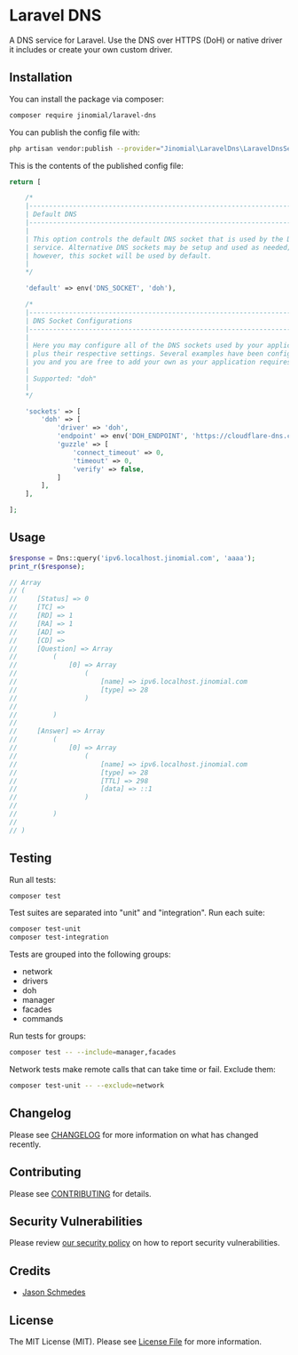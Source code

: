 # Laravel DNS

A DNS service for Laravel. Use the DNS over HTTPS (DoH) or native driver it includes or create your own custom driver.

## Installation

You can install the package via composer:

```bash
composer require jinomial/laravel-dns
```

You can publish the config file with:
```bash
php artisan vendor:publish --provider="Jinomial\LaravelDns\LaravelDnsServiceProvider" --tag="laravel-dns-config"
```

This is the contents of the published config file:

```php
return [

    /*
    |--------------------------------------------------------------------------
    | Default DNS
    |--------------------------------------------------------------------------
    |
    | This option controls the default DNS socket that is used by the DNS
    | service. Alternative DNS sockets may be setup and used as needed;
    | however, this socket will be used by default.
    |
    */

    'default' => env('DNS_SOCKET', 'doh'),

    /*
    |--------------------------------------------------------------------------
    | DNS Socket Configurations
    |--------------------------------------------------------------------------
    |
    | Here you may configure all of the DNS sockets used by your application
    | plus their respective settings. Several examples have been configured for
    | you and you are free to add your own as your application requires.
    |
    | Supported: "doh"
    |
    */

    'sockets' => [
        'doh' => [
            'driver' => 'doh',
            'endpoint' => env('DOH_ENDPOINT', 'https://cloudflare-dns.com/dns-query'),
            'guzzle' => [
                'connect_timeout' => 0,
                'timeout' => 0,
                'verify' => false,
            ]
        ],
    ],

];

```

## Usage

```php
$response = Dns::query('ipv6.localhost.jinomial.com', 'aaaa');
print_r($response);

// Array
// (
//     [Status] => 0
//     [TC] =>
//     [RD] => 1
//     [RA] => 1
//     [AD] =>
//     [CD] =>
//     [Question] => Array
//         (
//             [0] => Array
//                 (
//                     [name] => ipv6.localhost.jinomial.com
//                     [type] => 28
//                 )
//
//         )
//
//     [Answer] => Array
//         (
//             [0] => Array
//                 (
//                     [name] => ipv6.localhost.jinomial.com
//                     [type] => 28
//                     [TTL] => 298
//                     [data] => ::1
//                 )
//
//         )
//
// )
```

## Testing

Run all tests:

```bash
composer test
```

Test suites are separated into "unit" and "integration". Run each suite:

```bash
composer test-unit
composer test-integration
```

Tests are grouped into the following groups:

- network
- drivers
- doh
- manager
- facades
- commands

Run tests for groups:

```bash
composer test -- --include=manager,facades
```

Network tests make remote calls that can take time or fail. Exclude them:

```bash
composer test-unit -- --exclude=network
```

## Changelog

Please see [CHANGELOG](CHANGELOG.md) for more information on what has changed recently.

## Contributing

Please see [CONTRIBUTING](.github/CONTRIBUTING.md) for details.

## Security Vulnerabilities

Please review [our security policy](.github/SECURITY.md) on how to report security vulnerabilities.

## Credits

- [Jason Schmedes](https://github.com/jinomial)

## License

The MIT License (MIT). Please see [License File](LICENSE.md) for more information.
